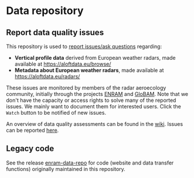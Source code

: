 # Data repository

## Report data quality issues

This repository is used to [report issues/ask questions](https://github.com/enram/data-repository/issues) regarding:
- **Vertical profile data** derived from European weather radars, made available at <https://aloftdata.eu/browse/>
- **Metadata about European weather radars**, made available at <https://aloftdata.eu/radars/>

These issues are monitored by members of the radar aeroecology community, initially through the projects [ENRAM](https://www.enram.eu/) and [GloBAM](https://globam.science/). Note that we don't have the capacity or access rights to solve many of the reported issues. We mainly want to document them for interested users. Click the `Watch` button to be notified of new issues.

An overview of data quality assessments can be found in the [wiki](https://github.com/enram/data-repository/wiki). Issues can be reported [here](https://github.com/enram/data-repository/issues).

## Legacy code

See the release [enram-data-repo](https://github.com/enram/data-repository/releases/tag/enram-data-repo) for code (website and data transfer functions) originally maintained in this repository.
